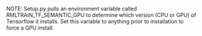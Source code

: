 NOTE: Setup.py pulls an environment variable called RMLTRAIN_TF_SEMANTIC_GPU to determine 
which version (CPU or GPU) of Tensorflow it installs. Set this variable to anything 
prior to installation to force a GPU install.
